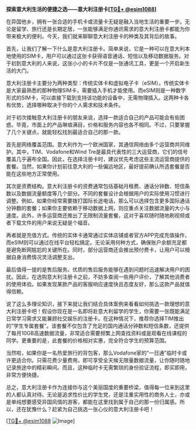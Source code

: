 **探索意大利生活的便捷之选——意大利注册卡[[TG💪+ @esim1088](https://t.me/s/esim1088)]**

在异国他乡，拥有一张合适的手机卡或流量卡无疑是融入当地生活的重要一步。无论是留学、旅行还是长期定居，一张能够满足你通讯需求的意大利注册卡都能为你带来极大的便利。今天，我们就来聊聊意大利注册卡的种类及其背后的故事。

首先，让我们了解一下什么是意大利注册卡。简单来说，它是一种可以在意大利本地使用的SIM卡，用户可以通过这张卡获得语音通话、短信以及移动数据服务。对于初到意大利的人来说，这张小小的卡片不仅是一张通讯工具，更是一个开启新生活的大门。

意大利注册卡主要分为两种类型：传统实体卡和虚拟电子卡（eSIM）。传统实体卡是大家最熟悉的那种物理SIM卡，需要插入手机才能使用。而eSIM则是一种数字形式的SIM卡，可以直接下载到支持该功能的设备中，无需物理插入。这两种卡各有优势，选择哪种取决于你的个人需求和技术条件。

对于初次接触意大利注册卡的朋友来说，选择一款适合自己的产品可能会有些困惑。毕竟，市面上的产品琳琅满目，价格和服务内容也各不相同。不过，只要掌握了几个关键点，就能轻松找到最适合自己的那一款。

首先是网络覆盖范围。意大利作为一个欧洲国家，其通信网络由多个运营商共同维护。其中，TIM、Vodafone和Wind Tre是最具代表性的三大运营商，它们的信号覆盖几乎遍布全国。因此，在选择注册卡时，建议优先考虑这些主流运营商提供的套餐。当然，如果你计划前往意大利的一些偏远地区，最好提前确认所选套餐是否能在这些地方正常使用。

其次是资费结构。意大利注册卡的资费通常包括基础月租费、通话分钟数、短信条数以及数据流量额度等几个部分。不同的套餐设计会根据用户的实际使用习惯进行调整。例如，如果你经常需要拨打国际长途电话，那么可以选择包含更多国际通话分钟数的套餐；如果你主要依赖于移动数据上网，则应重点关注数据流量的大小与速度。此外，许多运营商还推出了无限制流量套餐，这对于喜欢随时随地刷视频或者下载文件的用户来说无疑是个福音。

再者就是充值方式。传统的实体卡通常通过实体店铺或者官方APP完成充值操作，而eSIM则可以通过在线平台轻松搞定。无论采用何种方式，确保账户余额充足都是避免断网尴尬的关键所在。同时，部分运营商还会推出预付费卡，让用户可以根据自身消费情况灵活调整支出。

最后值得一提的是售后服务。优质的售后服务能够在遇到问题时迅速解决用户的困扰。因此，在选购意大利注册卡之前，不妨多查阅一些用户评价，了解其他消费者的使用体验。如果发现某款产品的客服响应速度快且态度友好，那么这款产品就值得信赖。

说了这么多理论知识，接下来就让我们结合具体案例来看看如何挑选一款理想的意大利注册卡吧！假设你现在是一名即将赴意大利留学的学生，你需要一张既能满足日常学习需求又能兼顾社交娱乐的注册卡。在这种情况下，推荐你选择TIM推出的“学生专属套餐”。该套餐不仅包含了充足的国内通话分钟数和短信条数，还提供了每月10GB高速数据流量，非常适合需要频繁上网查找资料或是观看在线课程的同学。更重要的是，此套餐的价格相对实惠，完全符合学生的预算范围。

当然啦，如果你是一名热爱旅行的背包客，那么Vodafone家的“一日通”临时卡或许更适合你。只需花费少量费用，即可享受全天候无限量数据流量，让你随时随地记录旅途中的精彩瞬间。而且，这种临时卡无需繁琐的身份验证流程，即买即用，非常方便快捷。

总之，意大利注册卡作为连接你与这个美丽国度的重要桥梁，值得每一位来到这里的人都认真对待。无论是追求性价比的学生党，还是注重实用性的商务人士，亦或是单纯想要感受异国风情的游客，都能在这里找到属于自己的那一份归属感。所以，还在犹豫什么？赶紧为自己挑选一张心仪的意大利注册卡吧！

[[TG💪+ @esim1088](https://t.me/s/esim1088) ![Image](https://i.postimg.cc/4NQfJmqS/Snipaste-2025-05-13-00-14-12.png)]